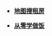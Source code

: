 - [**地图搜租房**](https://github.com/liguobao/58HouseSearch)

- [**从零学做饭**](https://github.com/zhanglaplace/cookingMaster)